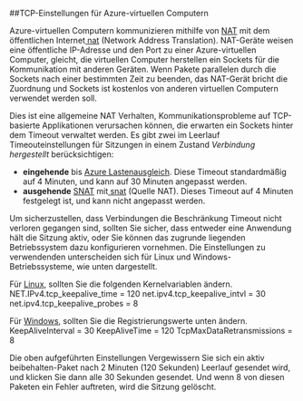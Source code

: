 ##<a name="tcp-settings-for-azure-vms"></a>TCP-Einstellungen für Azure-virtuellen Computern

Azure-virtuellen Computern kommunizieren mithilfe von [NAT] mit dem öffentlichen Internet[ nat] (Network Address Translation). NAT-Geräte weisen eine öffentliche IP-Adresse und den Port zu einer Azure-virtuellen Computer, gleicht, die virtuellen Computer herstellen ein Sockets für die Kommunikation mit anderen Geräten. Wenn Pakete parallelen durch die Sockets nach einer bestimmten Zeit zu beenden, das NAT-Gerät bricht die Zuordnung und Sockets ist kostenlos von anderen virtuellen Computern verwendet werden soll.

Dies ist eine allgemeine NAT Verhalten, Kommunikationsprobleme auf TCP-basierte Applikationen verursachen können, die erwarten ein Sockets hinter dem Timeout verwaltet werden. Es gibt zwei im Leerlauf Timeouteinstellungen für Sitzungen in einem Zustand *Verbindung hergestellt* berücksichtigen:

- **eingehende** bis [Azure Lastenausgleich][azure-lb-timeout]. Diese Timeout standardmäßig auf 4 Minuten, und kann auf 30 Minuten angepasst werden.
- **ausgehende** [SNAT] mit[ snat] (Quelle NAT). Dieses Timeout auf 4 Minuten festgelegt ist, und kann nicht angepasst werden.

Um sicherzustellen, dass Verbindungen die Beschränkung Timeout nicht verloren gegangen sind, sollten Sie sicher, dass entweder eine Anwendung hält die Sitzung aktiv, oder Sie können das zugrunde liegenden Betriebssystem dazu konfigurieren vornehmen. Die Einstellungen zu verwendenden unterscheiden sich für Linux und Windows-Betriebssysteme, wie unten dargestellt.

Für [Linux][linux], sollten Sie die folgenden Kernelvariablen ändern.
NET.IPv4.tcp_keepalive_time = 120 net.ipv4.tcp_keepalive_intvl = 30 net.ipv4.tcp_keepalive_probes = 8
 
Für [Windows][windows], sollten Sie die Registrierungswerte unten ändern.
KeepAliveInterval = 30 KeepAliveTime = 120 TcpMaxDataRetransmissions = 8


Die oben aufgeführten Einstellungen Vergewissern Sie sich ein aktiv beibehalten-Paket nach 2 Minuten (120 Sekunden) Leerlauf gesendet wird, und klicken Sie dann alle 30 Sekunden gesendet. Und wenn 8 von diesen Paketen ein Fehler auftreten, wird die Sitzung gelöscht.

<!-- links -->
[nat]: http://computer.howstuffworks.com/nat.htm
[snat]: ../load-balancer/load-balancer-overview.md/#source-nat
[linux]: http://tldp.org/HOWTO/TCP-Keepalive-HOWTO/usingkeepalive.html
[windows]: http://blogs.technet.com/b/nettracer/archive/2010/06/03/things-that-you-may-want-to-know-about-tcp-keepalives.aspx
[azure-lb-timeout]: ../load-balancer/load-balancer-tcp-idle-timeout.md